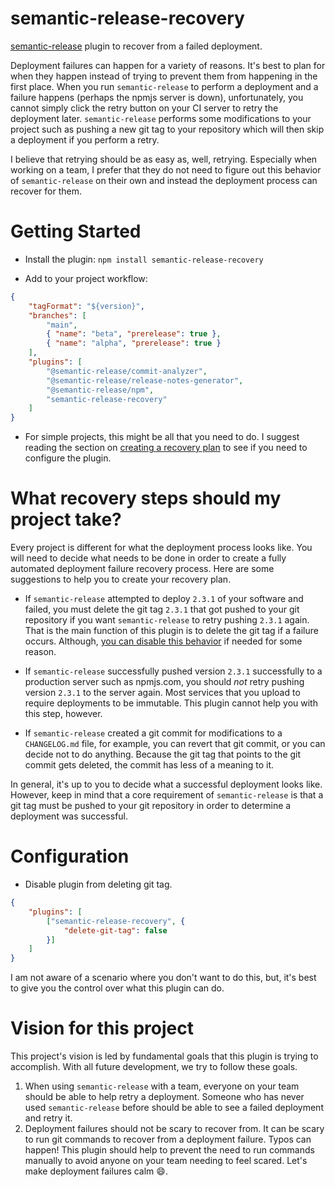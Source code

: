 # semantic-release-recovery

[semantic-release](https://github.com/semantic-release/semantic-release) plugin to recover from a failed deployment. 

Deployment failures can happen for a variety of reasons. It's best to plan for when they happen instead of trying to prevent them from happening in the first place. When you run `semantic-release` to perform a deployment and a failure happens (perhaps the npmjs server is down), unfortunately, you cannot simply click the retry button on your CI server to retry the deployment later. `semantic-release` performs some modifications to your project such as pushing a new git tag to your repository which will then skip a deployment if you perform a retry. 

I believe that retrying should be as easy as, well, retrying. Especially when working on a team, I prefer that they do not need to figure out this behavior of `semantic-release` on their own and instead the deployment process can recover for them. 

# Getting Started

* Install the plugin: `npm install semantic-release-recovery`

* Add to your project workflow: 

```json
{
    "tagFormat": "${version}",
    "branches": [
        "main",
        { "name": "beta", "prerelease": true },
        { "name": "alpha", "prerelease": true }
    ],
    "plugins": [
        "@semantic-release/commit-analyzer",
        "@semantic-release/release-notes-generator",        
        "@semantic-release/npm", 
        "semantic-release-recovery"
    ]
}
```

* For simple projects, this might be all that you need to do. I suggest reading the section on [creating a recovery plan](#what-recovery-steps-should-my-project-take) to see if you need to configure the plugin. 

# What recovery steps should my project take? 

Every project is different for what the deployment process looks like. You will need to decide what needs to be done in order to create a fully automated deployment failure recovery process. Here are some suggestions to help you to create your recovery plan. 

* If `semantic-release` attempted to deploy `2.3.1` of your software and failed, you must delete the git tag `2.3.1` that got pushed to your git repository if you want `semantic-release` to retry pushing `2.3.1` again. That is the main function of this plugin is to delete the git tag if a failure occurs. Although, [you can disable this behavior](#configuration) if needed for some reason. 

* If `semantic-release` successfully pushed version `2.3.1` successfully to a production server such as npmjs.com, you should *not* retry pushing version `2.3.1` to the server again. Most services that you upload to require deployments to be immutable. This plugin cannot help you with this step, however. 

* If `semantic-release` created a git commit for modifications to a `CHANGELOG.md` file, for example, you can revert that git commit, or you can decide not to do anything. Because the git tag that points to the git commit gets deleted, the commit has less of a meaning to it. 

In general, it's up to you to decide what a successful deployment looks like. However, keep in mind that a core requirement of `semantic-release` is that a git tag must be pushed to your git repository in order to determine a deployment was successful. 

# Configuration 

* Disable plugin from deleting git tag. 

```json
{
    "plugins": [
        ["semantic-release-recovery", {
            "delete-git-tag": false
        }]
    ]
}
```

I am not aware of a scenario where you don't want to do this, but, it's best to give you the control over what this plugin can do. 

# Vision for this project

This project's vision is led by fundamental goals that this plugin is trying to accomplish. With all future development, we try to follow these goals. 

1. When using `semantic-release` with a team, everyone on your team should be able to help retry a deployment. Someone who has never used `semantic-release` before should be able to see a failed deployment and retry it. 
2. Deployment failures should not be scary to recover from. It can be scary to run git commands to recover from a deployment failure. Typos can happen! This plugin should help to prevent the need to run commands manually to avoid anyone on your team needing to feel scared. Let's make deployment failures calm 😄. 


